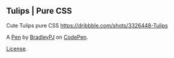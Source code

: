 Tulips | Pure CSS
-----------------
Cute Tulips pure CSS  https://dribbble.com/shots/3326448-Tulips

A [Pen](https://codepen.io/BradleyPJ/pen/LmVbRz) by [BradleyPJ](https://codepen.io/BradleyPJ) on [CodePen](https://codepen.io).

[License](https://codepen.io/license/pen/LmVbRz).